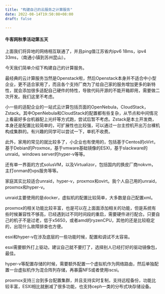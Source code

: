 ```yaml
---
title: "构建自己的云服务之计算服务"
date: 2022-08-14T19:50:08+08:00
draft: false

---
```


#### 牛客网秋季活动第五天

上面我们将异地的网络相互联通了，并且ping值江苏省内ipv6 18ms，ipv4 33ms，（南通小镇到苏州昆山）。

今天我们简单介绍下构建自己的计算服务。

最经典的云计算服务当然是Openstack啦，然后Openstack本身并不适合中小型企业，更不适合家用了，而且各个支持厂商为了给自己家的服务增加更多的新特性，就会添加很多适配自己硬件的特性，导致代码开源的不能开箱即用，需要做二次开发。我们这里不考虑。

小一些的适配企业的一站式云计算包括页面的OpenNebula，CloudStack，Zstack。其中OpenNebula和CloudStack的配置都有些复杂，从节点和中间情况上看最好多台机器配上光纤等方式跑，尝试后暂不考虑。Zstack是本土开发商，本身还是配置比较简单的，可扩展性也比较强，可以通过一台主控机开出万台裸机构成集群的。有兴趣的同学可以尝试一下，单机不收费。

此外，家用的常见的就比较多了，小企业也有使用的，包括基于Centos的oVirt，基于Debian的Proxmox，基于vmware基础镜像的ESXI，基于slackware的unraid。windows server的hyper-v等等。

还有单一界面的方式solusVM，以及Virtualizor，包括国内的换皮厂商nokvm，主打onman的vps服务等等。

家庭其实比较适合unraid，hyper-v，proxmox和ovirt。我个人自己用的unraid，proxmox和hyper-v。

unraid主要使用的是docker，虚拟机的配置比较简单，大多数是自己配置xml。

proxmox的相关功能比较丰富，也是可以在上面面添加相关的功能，但是系统有些时候兼容性不够高，已经遇到过不同时间段的重启，需要硬件进行配合。只要自己的机子不是过老，低于x5650，或者amd的ryzenCPU，其他的还是比较稳定的，出现什么故障排查也方便。

esxi和hyper-v在涉及底层的一些功能时候，配置和调试不太容易。

esxi需要额外打上驱动，建议自己就不要打了，选择别人已经打好的驱动镜像包，最佳。

hyper-v等配置存储的时候，需要额外配置一个虚拟机作为网络路由，然后单独配置一台虚拟机作为混合阵列存储，再暴露NFS或者使用iscsi。

proxmox支持三台到多台配置集群，并且支持实时复制，支持远程备份，功能比较丰富，ESXI相比就删减了很多功能，也支持ceph一类的分布式块存储设备。

